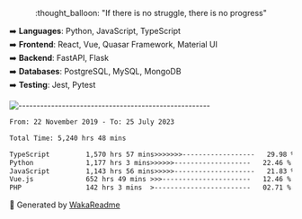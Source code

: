 <p align="center"> 
  :thought_balloon: "If there is no struggle, there is no progress"
</p>

<p align="left">
  ➡️ <strong>Languages</strong>: Python, JavaScript, TypeScript<br>
  ➡️ <strong>Frontend</strong>: React, Vue, Quasar Framework, Material UI<br>
  ➡️ <strong>Backend</strong>: FastAPI, Flask<br>
  ➡️ <strong>Databases</strong>: PostgreSQL, MySQL, MongoDB<br>
  ➡️ <strong>Testing</strong>: Jest, Pytest<br>
</p>

![-----------------------------------------------------](https://raw.githubusercontent.com/andreasbm/readme/master/assets/lines/vintage.png)

<!--START_SECTION:waka-->

```txt
From: 22 November 2019 - To: 25 July 2023

Total Time: 5,240 hrs 48 mins

TypeScript         1,570 hrs 57 mins>>>>>>>------------------   29.98 %
Python             1,177 hrs 3 mins>>>>>>-------------------   22.46 %
JavaScript         1,143 hrs 56 mins>>>>>--------------------   21.83 %
Vue.js             652 hrs 49 mins >>>----------------------   12.46 %
PHP                142 hrs 3 mins  >------------------------   02.71 %
```

<!--END_SECTION:waka-->


🚀 Generated by [WakaReadme](https://github.com/athul/waka-readme)
